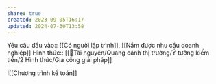 ```yaml
---
share: true
created: 2023-09-05T16:17
updated: 2024-07-30T13:58
---
```

Yêu cầu đầu vào:: [[Có người lập trình]], [[Nắm được nhu cầu doanh nghiệp]]
Hình thức:: [[📜Tài nguyên/Quang cảnh thị trường/Ý tưởng kiếm tiền/2 Hình thức/Gia công giải pháp]]

![[Chương trình kế toán]]